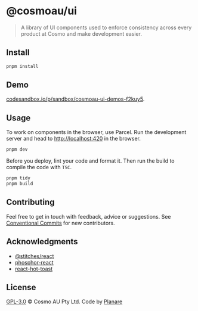 # @cosmoau/ui

> A library of UI components used to enforce consistency across every product at Cosmo and make development easier.

## Install

```sh
pnpm install
```

## Demo

[codesandbox.io/p/sandbox/cosmoau-ui-demos-f2kuy5](https://codesandbox.io/p/sandbox/cosmoau-ui-demos-f2kuy5).

## Usage

To work on components in the browser, use Parcel. Run the development server and head to [http://localhost:420](http://localhost:420) in the browser.

```sh
pnpm dev
```

Before you deploy, lint your code and format it. Then run the build to compile the code with `TSC`.

```sh
pnpm tidy
pnpm build
```

## Contributing

Feel free to get in touch with feedback, advice or suggestions. See [Conventional Commits](https://gist.github.com/dolmios/0e33c579a500d87fc6f44df6cde97259) for new contributors.

## Acknowledgments

- [@stitches/react](https://github.com/stitchesjs/stitches)
- [phosphor-react](https://github.com/phosphor-icons/phosphor-react)
- [react-hot-toast](https://github.com/timolins/react-hot-toast)

## License

[GPL-3.0](https://github.com/cosmoau/ui/blob/main/LICENSE.md) © Cosmo AU Pty Ltd. Code by [Planare](https://github.com/planare)
